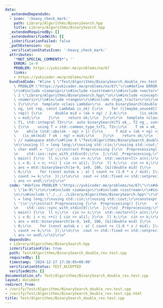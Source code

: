 ```yaml
---
data:
  _extendedDependsOn:
  - icon: ':heavy_check_mark:'
    path: Library/Algorithms/BinarySearch.hpp
    title: Library/Algorithms/BinarySearch.hpp
  _extendedRequiredBy: []
  _extendedVerifiedWith: []
  _isVerificationFailed: false
  _pathExtension: cpp
  _verificationStatusIcon: ':heavy_check_mark:'
  attributes:
    '*NOT_SPECIAL_COMMENTS*': ''
    ERROR: 1e-9
    PROBLEM: https://yukicoder.me/problems/no/67
    links:
    - https://yukicoder.me/problems/no/67
  bundledCode: "#line 1 \"Test/Algorithms/BinarySearch_double_rev.test.cpp\"\n#define\
    \ PROBLEM \"https://yukicoder.me/problems/no/67\"\r\n#define ERROR \"1e-9\"\r\n\
    \r\n#include <iomanip>\r\n#include <iostream>\r\n#include <vector>\r\n\r\n#line\
    \ 2 \"Library/Algorithms/BinarySearch.hpp\"\n\r\n#include <concepts>\r\n#include\
    \ <numeric>\r\n#include <ranges>\r\n#include <type_traits>\r\n\r\nnamespace mtd\
    \ {\r\n\r\n  template <class Lambda>\r\n  auto binarySearch(double ok, double\
    \ ng, int rep, const Lambda& is_ok) {\r\n    for ([[maybe_unused]] auto _ : std::views::iota(0,\
    \ rep)) {\r\n      double mid = (ok + ng) / 2.0;\r\n      (is_ok(mid) ? ok : ng)\
    \ = mid;\r\n    }\r\n    return ok;\r\n  }\r\n\r\n  template <class Lambda, std::integral\
    \ T1, std::integral T2>\r\n  auto binarySearch(T1 ok_, T2 ng_, const Lambda& is_ok)\
    \ {\r\n    using T = std::common_type_t<T1, T2>;\r\n    T ok = ok_, ng = ng_;\r\
    \n    while (std::abs(ok - ng) > 1) {\r\n      T mid = (ok + ng) >> 1;\r\n   \
    \   (is_ok(mid) ? ok : ng) = mid;\r\n    }\r\n    return ok;\r\n  }\r\n\r\n} \
    \ // namespace mtd\r\n#line 9 \"Test/Algorithms/BinarySearch_double_rev.test.cpp\"\
    \n\r\nusing ll = long long;\r\nusing std::cin;\r\nusing std::cout;\r\nconstexpr\
    \ char endl = '\\n';\r\nstruct Preprocessing {\r\n  Preprocessing() {\r\n    std::cin.tie(0);\r\
    \n    std::ios::sync_with_stdio(0);\r\n  };\r\n} _Preprocessing;\r\n\r\nsigned\
    \ main() {\r\n  ll n;\r\n  cin >> n;\r\n  std::vector<ll> a(n);\r\n  for (int\
    \ i = 0; i < n; ++i) { cin >> a[i]; }\r\n  ll k;\r\n  cin >> k;\r\n\r\n  auto\
    \ ans = mtd::binarySearch(1e-9, 1e9, 100, [&](double mid) {\r\n    ll count =\
    \ 0;\r\n    for (const auto& x : a) { count += (1.0 * x / mid); }\r\n    return\
    \ count >= k;\r\n  });\r\n\r\n  cout << std::fixed << std::setprecision(12) <<\
    \ ans << endl;\r\n}\r\n"
  code: "#define PROBLEM \"https://yukicoder.me/problems/no/67\"\r\n#define ERROR\
    \ \"1e-9\"\r\n\r\n#include <iomanip>\r\n#include <iostream>\r\n#include <vector>\r\
    \n\r\n#include \"./../../Library/Algorithms/BinarySearch.hpp\"\r\n\r\nusing ll\
    \ = long long;\r\nusing std::cin;\r\nusing std::cout;\r\nconstexpr char endl =\
    \ '\\n';\r\nstruct Preprocessing {\r\n  Preprocessing() {\r\n    std::cin.tie(0);\r\
    \n    std::ios::sync_with_stdio(0);\r\n  };\r\n} _Preprocessing;\r\n\r\nsigned\
    \ main() {\r\n  ll n;\r\n  cin >> n;\r\n  std::vector<ll> a(n);\r\n  for (int\
    \ i = 0; i < n; ++i) { cin >> a[i]; }\r\n  ll k;\r\n  cin >> k;\r\n\r\n  auto\
    \ ans = mtd::binarySearch(1e-9, 1e9, 100, [&](double mid) {\r\n    ll count =\
    \ 0;\r\n    for (const auto& x : a) { count += (1.0 * x / mid); }\r\n    return\
    \ count >= k;\r\n  });\r\n\r\n  cout << std::fixed << std::setprecision(12) <<\
    \ ans << endl;\r\n}\r\n"
  dependsOn:
  - Library/Algorithms/BinarySearch.hpp
  isVerificationFile: true
  path: Test/Algorithms/BinarySearch_double_rev.test.cpp
  requiredBy: []
  timestamp: '2024-12-27 17:36:05+09:00'
  verificationStatus: TEST_ACCEPTED
  verifiedWith: []
documentation_of: Test/Algorithms/BinarySearch_double_rev.test.cpp
layout: document
redirect_from:
- /verify/Test/Algorithms/BinarySearch_double_rev.test.cpp
- /verify/Test/Algorithms/BinarySearch_double_rev.test.cpp.html
title: Test/Algorithms/BinarySearch_double_rev.test.cpp
---
```

